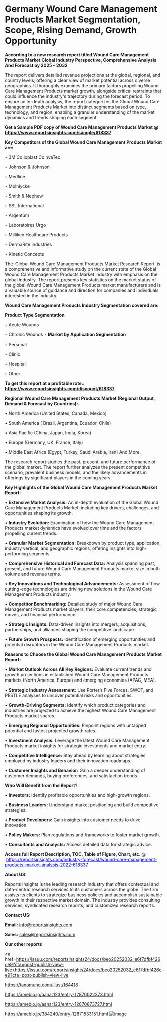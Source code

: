 # Germany Wound Care Management Products Market Segmentation, Scope, Rising Demand, Growth Opportunity 

<strong>According to a new research report titled Wound Care Management Products Market Global Industry Perspective, Comprehensive Analysis And Forecast by 2025 – 2032</strong>

The report delivers detailed revenue projections at the global, regional, and country levels, offering a clear view of market potential across diverse geographies. It thoroughly examines the primary factors propelling Wound Care Management Products market growth, alongside critical restraints that could influence the industry's trajectory during the forecast period. To ensure an in-depth analysis, the report categorizes the Global Wound Care Management Products Market into distinct segments based on type, technology, and region, enabling a granular understanding of the market dynamics and trends shaping each segment.

<strong>Get a Sample PDF copy of Wound Care Management Products Market </strong><strong>@<a href=https://www.reportsinsights.com/sample/618337 style=color:#0000ff;> https://www.reportsinsights.com/sample/618337</a></strong></font>

<strong>Key Competitors of the Global Wound Care Management Products Market are:</strong>

‣ 3M
 Co.loplast
 Co.nvaTec

‣ Johnson & Johnson

‣ Medline

‣ Molnlycke

‣ Smith & Nephew

‣ SSL International

‣ Argentum

‣ Laboratoires Urgo

‣ Milliken Healthcare Products

‣ DermaRite Industries

‣ Kinetic Concepts

The ‘Global Wound Care Management Products Market Research Report’ is a comprehensive and informative study on the current state of the Global Wound Care Management Products Market industry with emphasis on the global industry. The report presents key statistics on the market status of the global Wound Care Management Products market manufacturers and is a valuable source of guidance and direction for companies and individuals interested in the industry.

<strong>Wound Care Management Products Industry Segmentation covered are:</strong>

<strong>Product Type Segmentation</strong>

‣ Acute Wounds

‣ Chronic Wounds
‣ 
<strong>Market by Application Segmentation</strong>

‣ Personal

‣ Clinic

‣ Hospital

‣ Other

<strong>To get this report at a profitable rate.: <a href=https://www.reportsinsights.com/discount/618337 style=color:#0000ff;>https://www.reportsinsights.com/discount/618337</a></strong></font>

<strong>Regional Wound Care Management Products Market (Regional Output, Demand &amp; Forecast by Countries):-</strong>

• North America (United States, Canada, Mexico)

• South America ( Brazil, Argentina, Ecuador, Chile)

• Asia Pacific (China, Japan, India, Korea)

• Europe (Germany, UK, France, Italy)

• Middle East Africa (Egypt, Turkey, Saudi Arabia, Iran) And More.

The research report studies the past, present, and future performance of the global market. The report further analyzes the present competitive scenario, prevalent business models, and the likely advancements in offerings by significant players in the coming years.

<strong>Key Highlights of the Global Wound Care Management Products Market Report:</strong>

• <strong>Extensive Market Analysis:</strong> An in-depth evaluation of the Global Wound Care Management Products Market, including key drivers, challenges, and opportunities shaping its growth.

• <strong>Industry Evolution:</strong> Examination of how the Wound Care Management Products market dynamics have evolved over time and the factors propelling current trends.

• <strong>Granular Market Segmentation:</strong> Breakdown by product type, application, industry vertical, and geographic regions, offering insights into high-performing segments.

• <strong>Comprehensive Historical and Forecast Data:</strong> Analysis spanning past, present, and future Wound Care Management Products market size in both volume and revenue terms.

• <strong>Key Innovations and Technological Advancements:</strong> Assessment of how cutting-edge technologies are driving new solutions in the Wound Care Management Products industry.

• <strong>Competitor Benchmarking:</strong> Detailed study of major Wound Care Management Products market players, their core competencies, strategic moves, and financial performance.

• <strong>Strategic Insights:</strong> Data-driven insights into mergers, acquisitions, partnerships, and alliances shaping the competitive landscape.

• <strong>Future Growth Prospects:</strong> Identification of emerging opportunities and potential disruptors in the Wound Care Management Products market.

<strong>Reasons to Choose the Global Wound Care Management Products Market Report:</strong>

• <strong>Market Outlook Across All Key Regions:</strong> Evaluate current trends and growth projections in established Wound Care Management Products markets (North America, Europe) and emerging economies (APAC, MEA).

• <strong>Strategic Industry Assessment:</strong> Use Porter’s Five Forces, SWOT, and PESTLE analyses to uncover potential risks and opportunities.

• <strong>Growth-Driving Segments:</strong> Identify which product categories and industries are projected to achieve the highest Wound Care Management Products market shares.

• <strong>Emerging Regional Opportunities:</strong> Pinpoint regions with untapped potential and fastest projected growth rates.

• <strong>Investment Analysis:</strong> Leverage the latest Wound Care Management Products market insights for strategic investments and market entry.

• <strong>Competitive Intelligence:</strong> Stay ahead by learning about strategies employed by industry leaders and their innovation roadmaps.

• <strong>Customer Insights and Behavior:</strong> Gain a deeper understanding of customer demands, buying preferences, and satisfaction trends.

<strong>Who Will Benefit from the Report?</strong>

• <strong>Investors:</strong> Identify profitable opportunities and high-growth regions.

• <strong>Business Leaders:</strong> Understand market positioning and build competitive strategies.

• <strong>Product Developers:</strong> Gain insights into customer needs to drive innovation.

• <strong>Policy Makers:</strong> Plan regulations and frameworks to foster market growth.

• <strong>Consultants and Analysts:</strong> Access detailed data for strategic advice.
</ul>
<strong>Access full Report Description, TOC, Table of Figure, Chart, etc. </strong>@  <a href=https://reportsinsights.com/industry-forecast/wound-care-management-products-market-analysis-2022-618337 style=color:#0000ff;>https://reportsinsights.com/industry-forecast/wound-care-management-products-market-analysis-2022-618337</a></font>

<strong><strong>About US</strong>:</strong>

Reports Insights is the leading research industry that offers contextual and data-centric research services to its customers across the globe. The firm assists its clients to strategize business policies and accomplish sustainable growth in their respective market domain. The industry provides consulting services, syndicated research reports, and customized research reports.

<strong>Contact US:</strong>

<p class=""""><b>Email:</b> <a href=mailto:info@reportsinsights.com>info@reportsinsights.com</a></p>
<p class=""""><b>Sales:</b> <a href=mailto:sales@reportsinsights.com>sales@reportsinsights.com</a></p>

<strong>Our other reports</strong>

<a href=https://issuu.com/reportsinsights24/docs/beo20252032_e6f7dfbf426ce9?cta=post-publish-view-live>https://issuu.com/reportsinsights24/docs/beo20252032_e6f7dfbf426ce9?cta=post-publish-view-live</a>

<a href=https://tanomuno.com/illust/164418>https://tanomuno.com/illust/164418</a>

<a href=https://ameblo.jp/aanar123/entry-12870022373.html>https://ameblo.jp/aanar123/entry-12870022373.html</a>

<a href=https://ameblo.jp/aanar123/entry-12870873727.html>https://ameblo.jp/aanar123/entry-12870873727.html</a>

<a href=https://ameblo.jp/384240/entry-12871533151.html>https://ameblo.jp/384240/entry-12871533151.html</a>
![image](https://github.com/user-attachments/assets/b8319e4a-eb8a-49da-90f8-e10409fb18f2)
